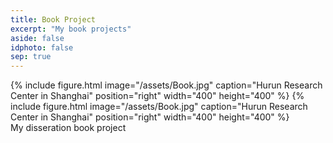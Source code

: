 ```yaml
---
title: Book Project
excerpt: "My book projects"
aside: false
idphoto: false
sep: true
---
```


{% include figure.html image="/assets/Book.jpg" caption="Hurun Research Center in Shanghai" position="right" width="400" height="400" %}
{% include figure.html image="/assets/Book.jpg" caption="Hurun Research Center in Shanghai" position="right" width="400" height="400" %}
<br/>
My disseration book project 